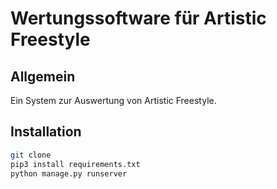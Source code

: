 # Wertungssoftware für Artistic Freestyle

## Allgemein
Ein System zur Auswertung von Artistic Freestyle.

## Installation

```bash
git clone
pip3 install requirements.txt
python manage.py runserver
```
